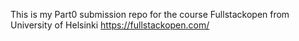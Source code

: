 This is my Part0 submission repo for the course Fullstackopen from University of Helsinki https://fullstackopen.com/
